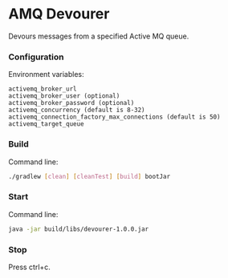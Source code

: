 # AMQ Devourer

Devours messages from a specified Active MQ queue.

### Configuration
Environment variables:

``` properties
activemq_broker_url
activemq_broker_user (optional)
activemq_broker_password (optional)
activemq_concurrency (default is 8-32)
activemq_connection_factory_max_connections (default is 50)
activemq_target_queue
```

### Build
Command line:

``` bash
./gradlew [clean] [cleanTest] [build] bootJar
```

### Start
Command line:

``` bash
java -jar build/libs/devourer-1.0.0.jar
```

### Stop
Press ctrl+c.

